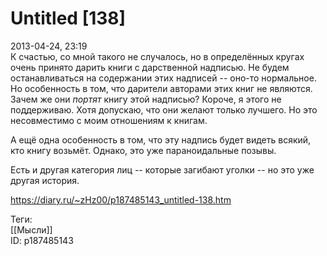 Untitled [138]
===============

   
 2013-04-24, 23:19   
  К счастью, со мной такого не случалось, но в определённых кругах очень принято дарить книги с дарственной надписью. Не будем останавливаться на содержании этих надписей -- оно-то нормальное. Но особенность в том, что дарители авторами этих книг не являются. Зачем же они  *портят*  книгу этой надписью? Короче, я этого не поддерживаю. Хотя допускаю, что они желают только лучшего. Но это несовместимо с моим отношениям к книгам.   
   
 А ещё одна особенность в том, что эту надпись будет видеть всякий, кто книгу возьмёт. Однако, это уже параноидальные позывы.   
   
 Есть и другая категория лиц -- которые загибают уголки -- но это уже другая история.   
    
 <https://diary.ru/~zHz00/p187485143_untitled-138.htm>   
   
 Теги:   
 [[Мысли]]   
 ID: p187485143